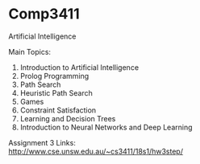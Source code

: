 # Comp3411

Artificial Intelligence

Main Topics:
1. Introduction to Artificial Intelligence                           
2. Prolog Programming                                
3. Path Search                               
4. Heuristic Path Search                          
5. Games                                   
6. Constraint Satisfaction                           
7. Learning and Decision Trees                            
8. Introduction to Neural Networks and Deep Learning                        

Assignment 3 Links:                        
http://www.cse.unsw.edu.au/~cs3411/18s1/hw3step/
                                                                 
